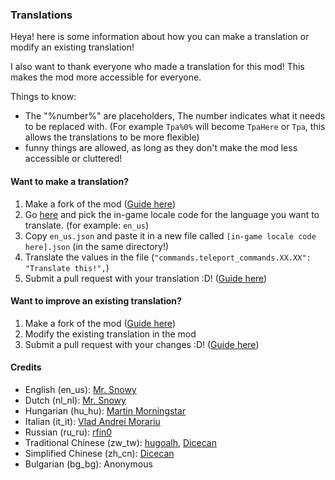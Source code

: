 ### Translations
Heya! here is some information about how you can make a translation or modify an existing translation!

I also want to thank everyone who made a translation for this mod! This makes the mod more accessible for everyone.

Things to know:
- The "%number%" are placeholders, The number indicates what it needs to be replaced with. (For example `Tpa%0%` will become `TpaHere` or `Tpa`, this allows the translations to be more flexible)
- funny things are allowed, as long as they don't make the mod less accessible or cluttered!

#### Want to make a translation?
1. Make a fork of the mod ([Guide here](https://docs.github.com/en/pull-requests/collaborating-with-pull-requests/working-with-forks/fork-a-repo#forking-a-repository))
2. Go [here](https://minecraft.wiki/w/Language) and pick the in-game locale code for the language you want to translate. (for example: `en_us`)
3. Copy `en_us.json` and paste it in a new file called `[in-game locale code here].json` (in the same directory!)
4. Translate the values in the file (`"commands.teleport_commands.XX.XX": "Translate this!",`)
5. Submit a pull request with your translation :D! ([Guide here](https://docs.github.com/en/pull-requests/collaborating-with-pull-requests/proposing-changes-to-your-work-with-pull-requests/creating-a-pull-request#creating-the-pull-request))

#### Want to improve an existing translation?
1. Make a fork of the mod ([Guide here](https://docs.github.com/en/pull-requests/collaborating-with-pull-requests/working-with-forks/fork-a-repo#forking-a-repository))
2. Modify the existing translation in the mod
3. Submit a pull request with your changes :D! ([Guide here](https://docs.github.com/en/pull-requests/collaborating-with-pull-requests/proposing-changes-to-your-work-with-pull-requests/creating-a-pull-request#creating-the-pull-request))


#### Credits
- English (en_us): [Mr. Snowy](https://github.com/MrSn0wy)
- Dutch (nl_nl): [Mr. Snowy](https://github.com/MrSn0wy)
- Hungarian (hu_hu): [Martin Morningstar](https://github.com/RMI637)
- Italian (it_it): [Vlad Andrei Morariu](https://github.com/VladAndreiMorariu)
- Russian (ru_ru): [rfin0](https://github.com/rfin0)
- Traditional Chinese (zw_tw): [hugoalh](https://github.com/hugoalh), [Dicecan](https://github.com/Dicecan)
- Simplified Chinese (zh_cn): [Dicecan](https://github.com/Dicecan)
- Bulgarian (bg_bg): Anonymous
